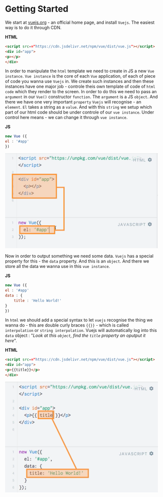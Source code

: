# Getting Started

We start at [vuejs.org](https://vuejs.org/) - an official home page, and install `Vuejs`. The easiest way is to do it through CDN.

**HTML**

```html
<script src=="https://cdn.jsdelivr.net/npm/vue/dist/vue.js"></script>
<div id="app">
<p></p>
</div>
```

In order to manipulate the `html` template we need to create in JS a new `Vue instance`. `Vue instance` is the core of each `Vue` application, of each of piece of code you wanna use `Vuejs` in. We create such instances and then these instances have one major job - controle theis own template of code of `html code` which they render to the screen. In order to do this we need to pass an `argument` in our `Vue()` constructor `function`. The `argument` is a JS `object`. And there we have one very important `property` `Vuejs` will recognise - an `element`. `El` takes a string as a `value`. And with this `string` we setup which part of our html code should be under controle of our `vue instance`. Under control here means - we can change it through `vue instance`. 

**JS**

```js
new Vue ({
el : '#app'
})
```
![vue-instance](../vue-instance.png)

Now in order to output something we need some data. `Vuejs` has a special property for this - the `data` property. And this is an `object`. And there we store all the data we wanna use in this `vue instance`. 

**JS**

```js
new Vue ({
el : '#app'
data : {
    title : 'Hello World!'
}
})
```

In `html` we should add a special syntax to let `vuejs` recognise the thing we wanna do - this are double curly braces `{{}}` - which is called `interpolation` or `string interpolation`. Vuejs will automatically log into this `data` object : "*Look at this `object`, find the `title` property an oputput it here*". 

**HTML**

```html
<script src=="https://cdn.jsdelivr.net/npm/vue/dist/vue.js"></script>
<div id="app">
<p>{{title}}</p>
</div>
```

![vue-instance2](../vue-instance2.png)

